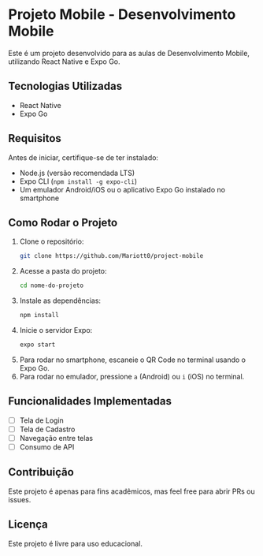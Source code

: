 # Projeto Mobile - Desenvolvimento Mobile

Este é um projeto desenvolvido para as aulas de Desenvolvimento Mobile, utilizando React Native e Expo Go.

## Tecnologias Utilizadas

- React Native
- Expo Go

## Requisitos

Antes de iniciar, certifique-se de ter instalado:

- Node.js (versão recomendada LTS)
- Expo CLI (`npm install -g expo-cli`)
- Um emulador Android/iOS ou o aplicativo Expo Go instalado no smartphone

## Como Rodar o Projeto

1. Clone o repositório:
   ```sh
   git clone https://github.com/Mariott0/project-mobile
   ```
2. Acesse a pasta do projeto:
   ```sh
   cd nome-do-projeto
   ```
3. Instale as dependências:
   ```sh
   npm install
   ```
4. Inicie o servidor Expo:
   ```sh
   expo start
   ```
5. Para rodar no smartphone, escaneie o QR Code no terminal usando o Expo Go.
6. Para rodar no emulador, pressione `a` (Android) ou `i` (iOS) no terminal.


## Funcionalidades Implementadas

- [ ] Tela de Login
- [ ] Tela de Cadastro
- [ ] Navegação entre telas
- [ ] Consumo de API

## Contribuição

Este projeto é apenas para fins acadêmicos, mas feel free para abrir PRs ou issues.

## Licença

Este projeto é livre para uso educacional.

